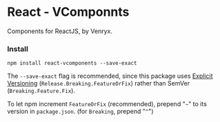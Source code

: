 # React - VComponnts

Components for ReactJS, by Venryx.

### Install

```
npm install react-vcomponents --save-exact
```

The `--save-exact` flag is recommended, since this package uses [Explicit Versioning](https://medium.com/sapioit/why-having-3-numbers-in-the-version-name-is-bad-92fc1f6bc73c) (`Release.Breaking.FeatureOrFix`) rather than SemVer (`Breaking.Feature.Fix`).

To let npm increment `FeatureOrFix` (recommended), prepend "`~`" to its version in `package.json`. (for `Breaking`, prepend "`^`")